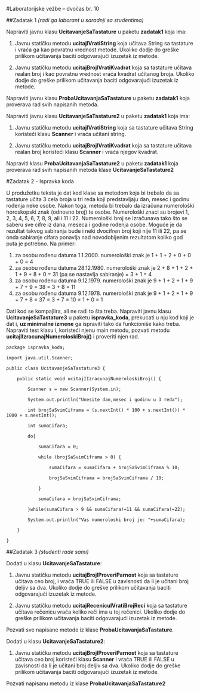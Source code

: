 #Laboratorijske vežbe – dvočas br. 10

##Zadatak 1
*(radi ga laborant u saradnji sa studentima)*

Napraviti javnu klasu **UcitavanjeSaTastature** u paketu **zadatak1** koja ima:

1. Javnu statičku metodu **ucitajIVratiString** koja učitava String sa tastature i vraća ga kao povratnu vrednost metode.
Ukoliko dodje do greške prilikom učitavanja baciti odgovarajući izuzetak iz metode.

2. Javnu statičku metodu **ucitajBrojIVratiKvadrat**  koja sa tastature učitava realan broj i kao povratnu vrednost vraća kvadrat učitanog broja. Ukoliko dodje do greške prilikom učitavanja baciti odgovarajući izuzetak iz metode.

Napraviti javnu klasu **ProbaUcitavanjaSaTastature** u paketu **zadatak1** koja proverava rad svih napisanih metoda.

Napraviti javnu klasu **UcitavanjeSaTastature2** u paketu **zadatak1** koja ima:

1. Javnu statičku metodu **ucitajIVratiString** koja sa tastature učitava String koristeći klasu **Scanner** i vraća učitani string. 

2. Javnu statičku metodu **ucitajBrojIVratiKvadrat** koja sa tastature učitava realan broj koristeći klasu **Scanner** i vraća njegov kvadrat. 

Napraviti klasu **ProbaUcitavanjaSaTastature2** u paketu **zadatak1** koja proverava rad svih napisanih metoda klase **UcitavanjeSaTastature2**

#Zadatak 2 - Ispravka koda

U produžetku teksta je dat kod klase sa metodom koja bi trebalo da sa tastature učita 3 cela broja u tri reda koji predstavljaju dan, mesec i godinu rođenja neke osobe. Nakon toga, metoda bi trebalo da izračuna numerološki horoskopski znak (odnosno broj) te osobe. Numerološki znaci su brojevi 1, 2, 3, 4, 5, 6, 7, 8, 9, ali i 11 i 22. Numerološki broj se izračunava tako što se saberu sve cifre iz dana, meseca i godine rođenja osobe. Moguće je da rezultat takvog sabiranja bude i neki dvocifren broj koji nije 11 ili 22, pa se onda sabiranje cifara ponavlja nad novodobijenim rezultatom koliko god puta je potrebno. Na primer:
1. za osobu rođenu datuma 1.1.2000. numerološki znak je 1 + 1 + 2 + 0 + 0 + 0 = 4
2. za osobu rođenu datuma 28.12.1980. numerološki znak je 2 + 8 + 1 + 2 + 1 + 9 + 8 + 0 = 31 (pa se nastavlja sabiranje) = 3 + 1 = 4
3. za osobu rođenu datuma 9.12.1979. numerološki znak je 9 + 1 + 2 + 1 + 9 + 7 + 9 = 38 = 3 + 8 = 11
4. za osobu rođenu datuma 9.12.1978. numerološki znak je 9 + 1 + 2 + 1 + 9 + 7 + 8 = 37 = 3 + 7 = 10 = 1 + 0 = 1

Dati kod se kompajlira, ali ne radi to šta treba. Napraviti javnu klasu **UcitavanjeSaTastature3** u paketu **ispravka_koda**, prekucati u nju kod koji je dat i,  __uz minimalne izmene__  ga ispraviti tako da funkcioniše kako treba. Napraviti test klasu i, koristeći njenu main metodu, pozvati metodu **ucitajIIzracunajNumeroloskiBroj()** i proveriti njen rad.

	package ispravka_koda;
	
	import java.util.Scanner;
	
	public class UcitavanjeSaTastature3 {
		
		public static void ucitajIIzracunajNumeroloskiBroj() {
			
			Scanner s = new Scanner(System.in);
			
			System.out.println("Unesite dan,mesec i godinu u 3 reda");
			
			int brojSaSvimCiframa = (s.nextInt() * 100 + s.nextInt()) * 1000 + s.nextInt();
			
			int sumaCifara;
			
			do{
				
				sumaCifara = 0;
				
				while (brojSaSvimCiframa > 0) {
					
					sumaCifara = sumaCifara + brojSaSvimCiframa % 10;
					
					brojSaSvimCiframa = brojSaSvimCiframa / 10;
				
				}		
				
				sumaCifara = brojSaSvimCiframa;
			
			}while(sumaCifara > 9 && sumaCifara!=11 && sumaCifara!=22);
			
			System.out.println("Vas numeroloski broj je: "+sumaCifara);
			
		}
	
	}

##Zadatak 3
*(studenti rade sami)*

Dodati u klasu **UcitavanjeSaTastature**:

1. Javnu statičku metodu **ucitajBrojIProveriParnost** koja sa tastature učitava ceo broj, i vraća TRUE ili FALSE u zavisnosti da li je učitani broj deljiv sa dva. Ukoliko dodje do greške prilikom učitavanja baciti odgovarajući izuzetak iz metode.

2. Javnu statičku metodu **ucitajRecenicuIVratiBrojReci** koja sa tastature učitava rečenicu vraća koliko reči ima u toj rečenici.
Ukoliko dodje do greške prilikom učitavanja baciti odgovarajući izuzetak iz metode. 

Pozvati sve napisane metode iz klase **ProbaUcitavanjaSaTastature**.


Dodati u klasu **UcitavanjeSaTastature2**:

1. Javnu statičku metodu **ucitajBrojIProveriParnost** koja sa tastature učitava ceo broj koristeći klasu **Scanner** i vraća TRUE ili FALSE u zavisnosti da li je učitani broj deljiv sa dva. Ukoliko dodje do greške prilikom učitavanja baciti odgovarajući izuzetak iz metode.

Pozvati napisanu metodu iz klase **ProbaUcitavanjaSaTastature2**

